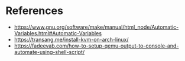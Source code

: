
# References
- https://www.gnu.org/software/make/manual/html_node/Automatic-Variables.html#Automatic-Variables
- https://transang.me/install-kvm-on-arch-linux/
- https://fadeevab.com/how-to-setup-qemu-output-to-console-and-automate-using-shell-script/
